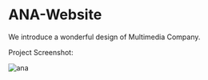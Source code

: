 # ANA-Website
We introduce a wonderful design of Multimedia Company.

Project Screenshot: 

![ana](https://user-images.githubusercontent.com/63377412/102728642-38c5ab80-432d-11eb-9c5c-1f3d118edf13.png)
